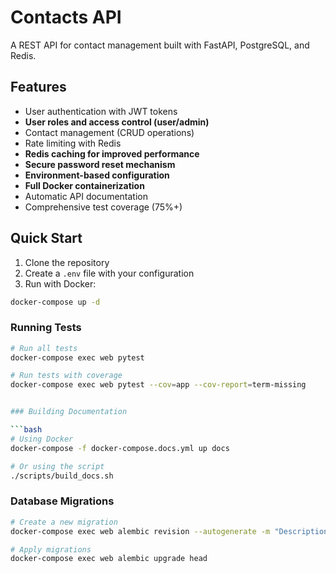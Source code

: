 # Contacts API

A REST API for contact management built with FastAPI, PostgreSQL, and Redis.

## Features

- User authentication with JWT tokens
- **User roles and access control (user/admin)**
- Contact management (CRUD operations)
- Rate limiting with Redis
- **Redis caching for improved performance**
- **Secure password reset mechanism**
- **Environment-based configuration**
- **Full Docker containerization**
- Automatic API documentation
- Comprehensive test coverage (75%+)

## Quick Start

1. Clone the repository
2. Create a `.env` file with your configuration
3. Run with Docker:

```bash
docker-compose up -d
```

### Running Tests

````bash
# Run all tests
docker-compose exec web pytest

# Run tests with coverage
docker-compose exec web pytest --cov=app --cov-report=term-missing


### Building Documentation

```bash
# Using Docker
docker-compose -f docker-compose.docs.yml up docs

# Or using the script
./scripts/build_docs.sh
````

### Database Migrations

```bash
# Create a new migration
docker-compose exec web alembic revision --autogenerate -m "Description"

# Apply migrations
docker-compose exec web alembic upgrade head
```
